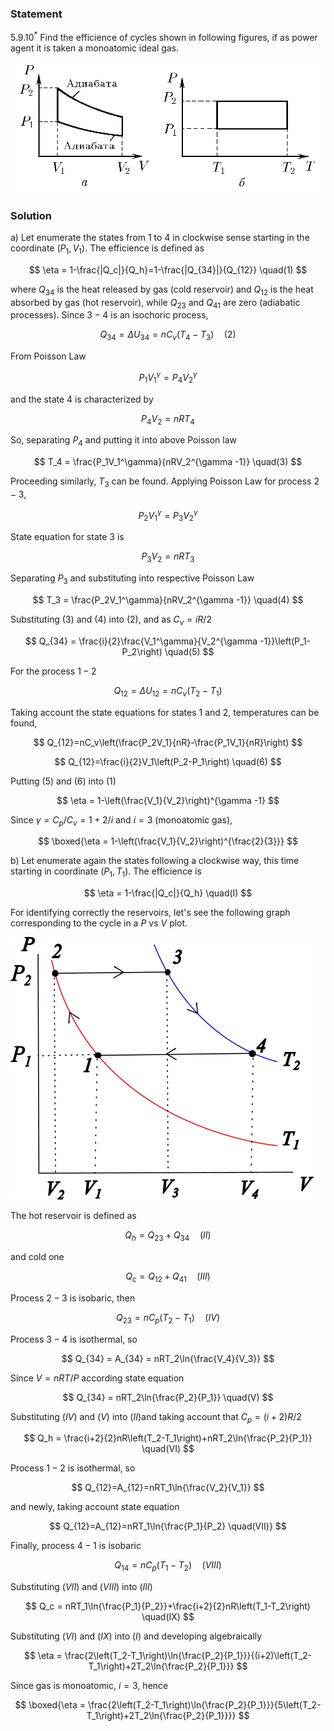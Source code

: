 ###  Statement

$5.9.10^*$ Find the efficience of cycles shown in following figures, if as power agent it is taken a monoatomic ideal gas.

![ For problem 5.9.10 |1007x419, 59%](../../img/5.9.10/statement.png)

### Solution

a) Let enumerate the states from 1 to 4 in clockwise sense starting in the coordinate $(P_1,V_1)$. The efficience is defined as

$$
\eta = 1-\frac{|Q_c|}{Q_h}=1-\frac{|Q_{34}|}{Q_{12}} \quad(1)
$$

where $Q_{34}$ is the heat released by gas (cold reservoir) and $Q_{12}$ is the heat absorbed by gas (hot reservoir), while $Q_{23}$ and $Q_{41}$ are zero (adiabatic processes). Since $3-4$ is an isochoric process,

$$
Q_{34}=\Delta U_{34} = nC_v\left(T_4-T_3\right) \quad(2)
$$

From Poisson Law

$$
P_1V_1^\gamma = P_4V_2^\gamma
$$

and the state 4 is characterized by

$$
P_4V_2=nRT_4
$$

So, separating $P_4$ and putting it into above Poisson law

$$
T_4 = \frac{P_1V_1^\gamma}{nRV_2^{\gamma -1}} \quad(3)
$$

Proceeding similarly, $T_3$ can be found. Applying Poisson Law for process $2-3$,

$$
P_2V_1^\gamma =P_3V_2^\gamma
$$

State equation for state 3 is

$$
P_3V_2=nRT_3
$$

Separating $P_3$ and substituting into respective Poisson Law

$$
T_3 = \frac{P_2V_1^\gamma}{nRV_2^{\gamma -1}} \quad(4)
$$

Substituting $(3)$ and $(4)$ into $(2)$, and as $C_v=iR/2$

$$
Q_{34} = \frac{i}{2}\frac{V_1^\gamma}{V_2^{\gamma -1}}\left(P_1-P_2\right) \quad(5)
$$

For the process $1-2$

$$
Q_{12}=\Delta U_{12} = nC_v\left(T_2-T_1\right)
$$

Taking account the state equations for states 1 and 2, temperatures can be found,

$$
Q_{12}=nC_v\left(\frac{P_2V_1}{nR}-\frac{P_1V_1}{nR}\right)
$$

$$
Q_{12}=\frac{i}{2}V_1\left(P_2-P_1\right) \quad(6)
$$

Putting $(5)$ and $(6)$ into $(1)$

$$
\eta = 1-\left(\frac{V_1}{V_2}\right)^{\gamma -1}
$$

Since $\gamma =C_p/C_v=1+2/i$ and $i=3$ (monoatomic gas),

$$
\boxed{\eta = 1-\left(\frac{V_1}{V_2}\right)^{\frac{2}{3}}}
$$

b) Let enumerate again the states following a clockwise way, this time starting in coordinate $(P_1,T_1)$. The efficience is

$$
\eta = 1-\frac{|Q_c|}{Q_h} \quad(I)
$$

For identifying correctly the reservoirs, let's see the following graph corresponding to the cycle in a $P$ vs $V$ plot.

![ $P$ vs $V$ plot |485x420, 51%](../../img/5.9.10/PVb.png)

The hot reservoir is defined as

$$
Q_h = Q_{23} + Q_{34} \quad(II)
$$

and cold one

$$
Q_c = Q_{12} + Q_{41} \quad(III)
$$

Process $2-3$ is isobaric, then

$$
Q_{23}=nC_p\left(T_2-T_1\right) \quad(IV)
$$

Process $3-4$ is isothermal, so

$$
Q_{34} = A_{34} = nRT_2\ln{\frac{V_4}{V_3}}
$$

Since $V=nRT/P$ according state equation

$$
Q_{34} = nRT_2\ln{\frac{P_2}{P_1}} \quad(V)
$$

Substituting $(IV)$ and $(V)$ into $(II)$and taking account that $C_p=(i+2)R/2$

$$
Q_h = \frac{i+2}{2}nR\left(T_2-T_1\right)+nRT_2\ln{\frac{P_2}{P_1}} \quad(VI)
$$

Process $1-2$ is isothermal, so

$$
Q_{12}=A_{12}=nRT_1\ln{\frac{V_2}{V_1}}
$$

and newly, taking account state equation

$$
Q_{12}=A_{12}=nRT_1\ln{\frac{P_1}{P_2} \quad(VII)}
$$

Finally, process $4-1$ is isobaric

$$
Q_{14} = nC_p\left(T_1-T_2\right) \quad(VIII)
$$

Substituting $(VII)$ and $(VIII)$ into $(III)$

$$
Q_c = nRT_1\ln{\frac{P_1}{P_2}}+\frac{i+2}{2}nR\left(T_1-T_2\right) \quad(IX)
$$

Substituting $(VI)$ and $(IX)$ into $(I)$ and developing algebraically

$$
\eta = \frac{2\left(T_2-T_1\right)\ln{\frac{P_2}{P_1}}}{(i+2)\left(T_2-T_1\right)+2T_2\ln{\frac{P_2}{P_1}}}
$$

Since gas is monoatomic, $i = 3$, hence

$$
\boxed{\eta = \frac{2\left(T_2-T_1\right)\ln{\frac{P_2}{P_1}}}{5\left(T_2-T_1\right)+2T_2\ln{\frac{P_2}{P_1}}}}
$$